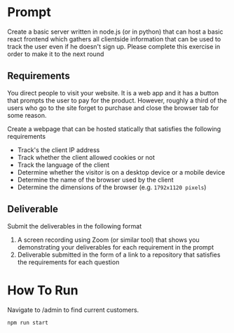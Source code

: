 # Prompt


Create a basic server written in node.js (or in python) that can host a basic react frontend which gathers all clientside information that can be used to track the user even if he doesn't sign up. Please complete this exercise in order to make it to the next round

## Requirements

You direct people to visit your website. It is a web app and it has a button that prompts the user to pay for the product. 
However, roughly a third of the users who go to the site forget to purchase and close the browser tab for some reason. 


Create a webpage that can be hosted statically that satisfies the following requirements

- Track's the client IP address
- Track whether the client allowed cookies or not
- Track the language of the client
- Determine whether the visitor is on a desktop device or a mobile device
- Determine the name of the browser used by the client
- Determine the dimensions of the browser (e.g. `1792x1120 pixels`)





## Deliverable

Submit the deliverables in the following format

1. A screen recording using Zoom (or similar tool) that shows you demonstrating your deliverables for each requirement in the prompt
2. Deliverable submitted in the form of a link to a repository that satisfies the requirements for each question

# How To Run
Navigate to /admin to find current customers.

```
npm run start
```